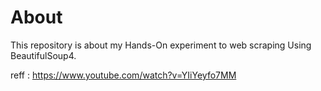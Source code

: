 # About
This repository is about my Hands-On experiment to web scraping Using BeautifulSoup4.

reff : https://www.youtube.com/watch?v=YIiYeyfo7MM
